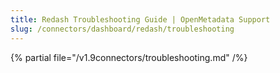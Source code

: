 ```yaml
---
title: Redash Troubleshooting Guide | OpenMetadata Support
slug: /connectors/dashboard/redash/troubleshooting
---
```


{% partial file="/v1.9connectors/troubleshooting.md" /%}
